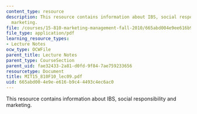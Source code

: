 ```yaml
---
content_type: resource
description: This resource contains information about IBS, social responsibility and
  marketing.
file: /courses/15-810-marketing-management-fall-2010/665abd004e9ee616b9c44493c4ec6ac0_MIT15_810F10_lec09.pdf
file_type: application/pdf
learning_resource_types:
- Lecture Notes
ocw_type: OCWFile
parent_title: Lecture Notes
parent_type: CourseSection
parent_uid: fae32433-2a81-d0fd-9f84-7ae759233656
resourcetype: Document
title: MIT15_810F10_lec09.pdf
uid: 665abd00-4e9e-e616-b9c4-4493c4ec6ac0
---
```

This resource contains information about IBS, social responsibility and marketing.